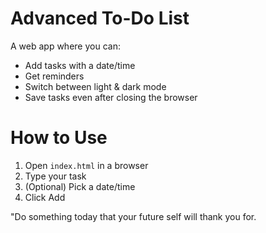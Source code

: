 # Advanced To-Do List 
A web app where you can:
- Add tasks with a date/time
- Get reminders
- Switch between light & dark mode
- Save tasks even after closing the browser

# How to Use
1. Open `index.html` in a browser
2. Type your task
3. (Optional) Pick a date/time
4. Click Add 

"Do something today that your future self will thank you for.
